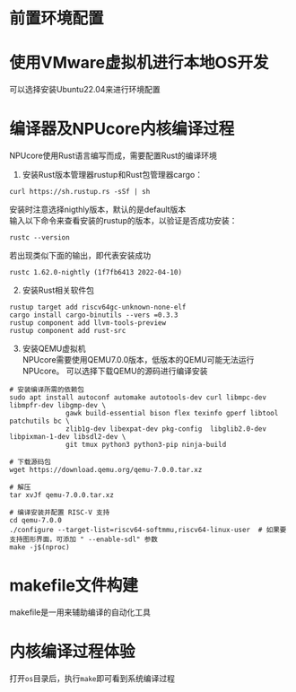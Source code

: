 # 前置环境配置
# 使用VMware虚拟机进行本地OS开发
可以选择安装Ubuntu22.04来进行环境配置

# 编译器及NPUcore内核编译过程
NPUcore使用Rust语言编写而成，需要配置Rust的编译环境
1. 安装Rust版本管理器rustup和Rust包管理器cargo：
```shell
curl https://sh.rustup.rs -sSf | sh 
```
安装时注意选择nigthly版本，默认的是default版本   
输入以下命令来查看安装的rustup的版本，以验证是否成功安装：
```shell
rustc --version
```
若出现类似下面的输出，即代表安装成功
```shell
rustc 1.62.0-nightly (1f7fb6413 2022-04-10)
```
2. 安装Rust相关软件包
```shell
rustup target add riscv64gc-unknown-none-elf
cargo install cargo-binutils --vers =0.3.3
rustup component add llvm-tools-preview
rustup component add rust-src
```

3. 安装QEMU虚拟机  
NPUcore需要使用QEMU7.0.0版本，低版本的QEMU可能无法运行NPUcore。
可以选择下载QEMU的源码进行编译安装  
```shell
# 安装编译所需的依赖包
sudo apt install autoconf automake autotools-dev curl libmpc-dev libmpfr-dev libgmp-dev \
              gawk build-essential bison flex texinfo gperf libtool patchutils bc \
              zlib1g-dev libexpat-dev pkg-config  libglib2.0-dev libpixman-1-dev libsdl2-dev \
              git tmux python3 python3-pip ninja-build

# 下载源码包
wget https://download.qemu.org/qemu-7.0.0.tar.xz

# 解压
tar xvJf qemu-7.0.0.tar.xz

# 编译安装并配置 RISC-V 支持
cd qemu-7.0.0
./configure --target-list=riscv64-softmmu,riscv64-linux-user  # 如果要支持图形界面，可添加 " --enable-sdl" 参数
make -j$(nproc)
```

# makefile文件构建
makefile是一用来辅助编译的自动化工具

# 内核编译过程体验
打开`os`目录后，执行`make`即可看到系统编译过程

